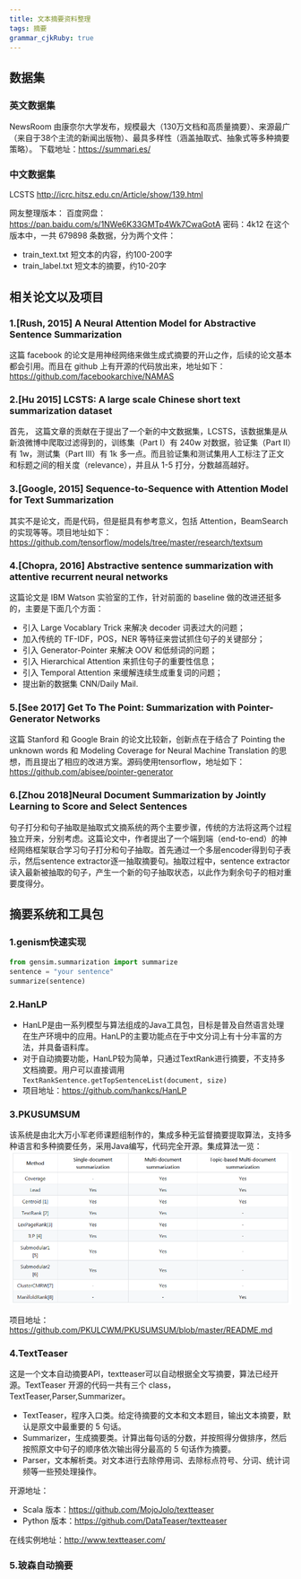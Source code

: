 ```yaml
---
title: 文本摘要资料整理 
tags: 摘要
grammar_cjkRuby: true
---
```


## 数据集
### 英文数据集
NewsRoom 由康奈尔大学发布，规模最大（130万文档和高质量摘要）、来源最广（来自于38个主流的新闻出版物）、最具多样性（涵盖抽取式、抽象式等多种摘要策略）。
下载地址：https://summari.es/

### 中文数据集
LCSTS  http://icrc.hitsz.edu.cn/Article/show/139.html

网友整理版本：
百度网盘：https://pan.baidu.com/s/1NWe6K33GMTp4Wk7CwaGotA
密码：4k12
在这个版本中，一共 679898 条数据，分为两个文件：
- train_text.txt	短文本的内容，约100-200字
- train_label.txt	短文本的摘要，约10-20字



## 相关论文以及项目
### 1.[Rush, 2015] A Neural Attention Model for Abstractive Sentence Summarization

这篇 facebook 的论文是用神经网络来做生成式摘要的开山之作，后续的论文基本都会引用。而且在 github 上有开源的代码放出来，地址如下：https://github.com/facebookarchive/NAMAS

### 2.[Hu 2015] LCSTS: A large scale Chinese short text summarization dataset

首先， 这篇文章的贡献在于提出了一个新的中文数据集，LCSTS，该数据集是从新浪微博中爬取过滤得到的，训练集（Part I）有 240w 对数据，验证集（Part II）有 1w，测试集（Part III）有 1k 多一点。而且验证集和测试集用人工标注了正文和标题之间的相关度（relevance），并且从 1-5 打分，分数越高越好。

### 3.[Google, 2015] Sequence-to-Sequence with Attention Model for Text Summarization

其实不是论文，而是代码，但是挺具有参考意义，包括 Attention，BeamSearch 的实现等等。项目地址如下：
https://github.com/tensorflow/models/tree/master/research/textsum


### 4.[Chopra, 2016] Abstractive sentence summarization with attentive recurrent neural networks

这篇论文是 IBM Watson 实验室的工作，针对前面的 baseline 做的改进还挺多的，主要是下面几个方面：
- 引入 Large Vocablary Trick 来解决 decoder 词表过大的问题；
- 加入传统的 TF-IDF，POS，NER 等特征来尝试抓住句子的关键部分；
- 引入 Generator-Pointer 来解决 OOV 和低频词的问题；
- 引入 Hierarchical Attention 来抓住句子的重要性信息；
- 引入 Temporal Attention 来缓解连续生成重复词的问题；
- 提出新的数据集 CNN/Daily Mail.

### 5.[See 2017] Get To The Point: Summarization with Pointer-Generator Networks

这篇 Stanford 和 Google Brain 的论文比较新，创新点在于结合了 Pointing the unknown words 和 Modeling Coverage for Neural Machine Translation 的思想，而且提出了相应的改进方案。源码使用tensorflow，地址如下：
https://github.com/abisee/pointer-generator

### 6.[Zhou 2018]Neural Document Summarization by Jointly Learning to Score and Select Sentences

句子打分和句子抽取是抽取式文摘系统的两个主要步骤，传统的方法将这两个过程独立开来，分别考虑。这篇论文中，作者提出了一个端到端（end-to-end）的神经网络框架联合学习句子打分和句子抽取。首先通过一个多层encoder得到句子表示，然后sentence extractor逐一抽取摘要句。抽取过程中，sentence extractor读入最新被抽取的句子，产生一个新的句子抽取状态，以此作为剩余句子的相对重要度得分。




## 摘要系统和工具包
### 1.genism快速实现

``` python
from gensim.summarization import summarize
sentence = "your sentence"
summarize(sentence)
```
### 2.HanLP 
- HanLP是由一系列模型与算法组成的Java工具包，目标是普及自然语言处理在生产环境中的应用。HanLP的主要功能点在于中文分词上有十分丰富的方法，并具备语料库。
- 对于自动摘要功能，HanLP较为简单，只通过TextRank进行摘要，不支持多文档摘要。用户可以直接调用`TextRankSentence.getTopSentenceList(document, size)`
- 项目地址：https://github.com/hankcs/HanLP

### 3.PKUSUMSUM
该系统是由北大万小军老师课题组制作的，集成多种无监督摘要提取算法，支持多种语言和多种摘要任务，采用Java编写，代码完全开源。集成算法一览：
![enter description here](./images/1545831013236.png)

项目地址：https://github.com/PKULCWM/PKUSUMSUM/blob/master/README.md

### 4.TextTeaser
这是一个文本自动摘要API，textteaser可以自动根据全文写摘要，算法已经开源。TextTeaser 开源的代码一共有三个 class，TextTeaser,Parser,Summarizer。
- TextTeaser，程序入口类。给定待摘要的文本和文本题目，输出文本摘要，默认是原文中最重要的 5 句话。
- Summarizer，生成摘要类。计算出每句话的分数，并按照得分做排序，然后按照原文中句子的顺序依次输出得分最高的 5 句话作为摘要。
-  Parser，文本解析类。对文本进行去除停用词、去除标点符号、分词、统计词频等一些预处理操作。

开源地址：
- Scala 版本：https://github.com/MojoJolo/textteaser
- Python 版本：https://github.com/DataTeaser/textteaser

在线实例地址：http://www.textteaser.com/

### 5.玻森自动摘要
